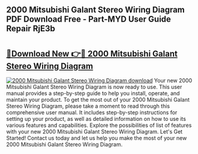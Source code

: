 ## 2000 Mitsubishi Galant Stereo Wiring Diagram PDF Download Free - Part-MYD User Guide Repair RjE3b

# <h2><a href="http://dfsyl1.blite.top/?on=2000+Mitsubishi+Galant+Stereo+Wiring+Diagram">🔗Download New 👉🔴 2000 Mitsubishi Galant Stereo Wiring Diagram</a></h2>

[![2000 Mitsubishi Galant Stereo Wiring Diagram download](https://i.imgur.com/lujVjoI.png)](http://dfsyl1.blite.top/?on=2000+Mitsubishi+Galant+Stereo+Wiring+Diagram)
Your new 2000 Mitsubishi Galant Stereo Wiring Diagram is now ready to use. This user manual provides a step-by-step guide to help you install, operate, and maintain your product. To get the most out of your 2000 Mitsubishi Galant Stereo Wiring Diagram, please take a moment to read through this comprehensive user manual. It includes step-by-step instructions for setting up your product, as well as detailed information on how to use its various features and capabilities. Explore the possibilities of list of features with your new 2000 Mitsubishi Galant Stereo Wiring Diagram. Let's Get Started! Contact us today and let us help you make the most of your new 2000 Mitsubishi Galant Stereo Wiring Diagram.
